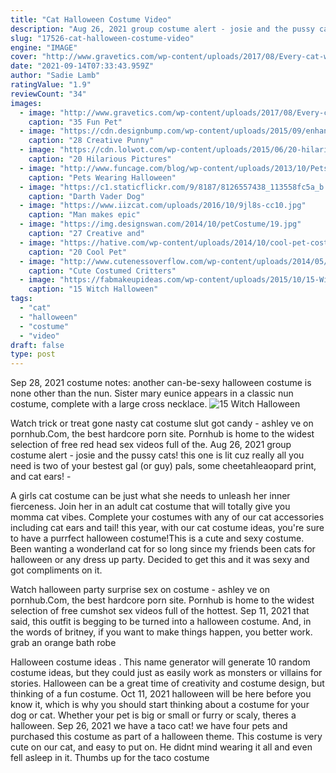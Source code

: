 ```yaml
---
title: "Cat Halloween Costume Video"
description: "Aug 26, 2021 group costume alert - josie and the pussy cats! this one is lit cuz really all you need is two of your bestest gal (or guy) pals, some cheetahleaopard print, and cat ears! -"
slug: "17526-cat-halloween-costume-video"
engine: "IMAGE"
cover: "http://www.gravetics.com/wp-content/uploads/2017/08/Every-cat-wants-to-be-a-vampire-for-Halloween.jpg"
date: "2021-09-14T07:33:43.959Z"
author: "Sadie Lamb"
ratingValue: "1.9"
reviewCount: "34"
images:
  - image: "http://www.gravetics.com/wp-content/uploads/2017/08/Every-cat-wants-to-be-a-vampire-for-Halloween.jpg"
    caption: "35 Fun Pet"
  - image: "https://cdn.designbump.com/wp-content/uploads/2015/09/enhanced-buzz-391-1441982255-5.jpg"
    caption: "28 Creative Punny"
  - image: "https://cdn.lolwot.com/wp-content/uploads/2015/06/20-hilarious-pictures-of-pets-in-costumes-13.jpg"
    caption: "20 Hilarious Pictures"
  - image: "http://www.funcage.com/blog/wp-content/uploads/2013/10/Pets-Wearing-Halloween-Costumes-015-550x393.png"
    caption: "Pets Wearing Halloween"
  - image: "https://c1.staticflickr.com/9/8187/8126557438_113558fc5a_b.jpg"
    caption: "Darth Vader Dog"
  - image: "https://www.iizcat.com/uploads/2016/10/9jl8s-cc10.jpg"
    caption: "Man makes epic"
  - image: "https://img.designswan.com/2014/10/petCostume/19.jpg"
    caption: "27 Creative and"
  - image: "https://hative.com/wp-content/uploads/2014/10/cool-pet-costumes/18-cool-pet-costumes.jpg"
    caption: "20 Cool Pet"
  - image: "http://www.cutenessoverflow.com/wp-content/uploads/2014/05/panda-pug.jpg"
    caption: "Cute Costumed Critters"
  - image: "https://fabmakeupideas.com/wp-content/uploads/2015/10/15-Witch-Halloween-Makeup-Ideas-Looks-Trends-2015-2.jpg"
    caption: "15 Witch Halloween"
tags:
  - "cat"
  - "halloween"
  - "costume"
  - "video"
draft: false
type: post
---
```


Sep 28, 2021 costume notes: another can-be-sexy halloween costume is none other than the nun. Sister mary eunice appears in a classic nun costume, complete with a large cross necklace.
![15 Witch Halloween](https://fabmakeupideas.com/wp-content/uploads/2015/10/15-Witch-Halloween-Makeup-Ideas-Looks-Trends-2015-2.jpg "15 Witch Halloween")

Watch trick or treat gone nasty cat costume slut got candy - ashley ve on pornhub.Com, the best hardcore porn site. Pornhub is home to the widest selection of free red head sex videos full of the. Aug 26, 2021 group costume alert - josie and the pussy cats! this one is lit cuz really all you need is two of your bestest gal (or guy) pals, some cheetahleaopard print, and cat ears! -
<!--inArticleAds-->

<!--galleryOne-->

A girls cat costume can be just what she needs to unleash her inner fierceness. Join her in an adult cat costume that will totally give you momma cat vibes. Complete your costumes with any of our cat accessories including cat ears and tail! this year, with our cat costume ideas, you're sure to have a purrfect halloween costume!This is a cute and sexy costume. Been wanting a wonderland cat for so long since my friends been cats for halloween or any dress up party. Decided to get this and it was sexy and got compliments on it.
<!--inArticleAds-->

<!--galleryTwo-->

Watch halloween party surprise sex on costume - ashley ve on pornhub.Com, the best hardcore porn site. Pornhub is home to the widest selection of free cumshot sex videos full of the hottest. Sep 11, 2021 that said, this outfit is begging to be turned into a halloween costume. And, in the words of britney, if you want to make things happen, you better work. grab an orange bath robe
<!--galleryThree-->

Halloween costume ideas . This name generator will generate 10 random costume ideas, but they could just as easily work as monsters or villains for stories. Halloween can be a great time of creativity and costume design, but thinking of a fun costume. Oct 11, 2021 halloween will be here before you know it, which is why you should start thinking about a costume for your dog or cat. Whether your pet is big or small or furry or scaly, theres a halloween. Sep 26, 2021 we have a taco cat! we have four pets and purchased this costume as part of a halloween theme. This costume is very cute on our cat, and easy to put on. He didnt mind wearing it all and even fell asleep in it. Thumbs up for the taco costume